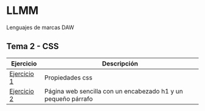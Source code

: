 
# LLMM

Lenguajes de marcas DAW

## Tema 2 - CSS

Ejercicio  | Descripción
-----------|--------------
 [Ejercicio 1](/Tema1/Ejercicio1.html)         | Propiedades css
 [Ejercicio 2](/Tema1/Ejercicio2.html)         | Página web sencilla con un encabezado h1 y un pequeño párrafo
